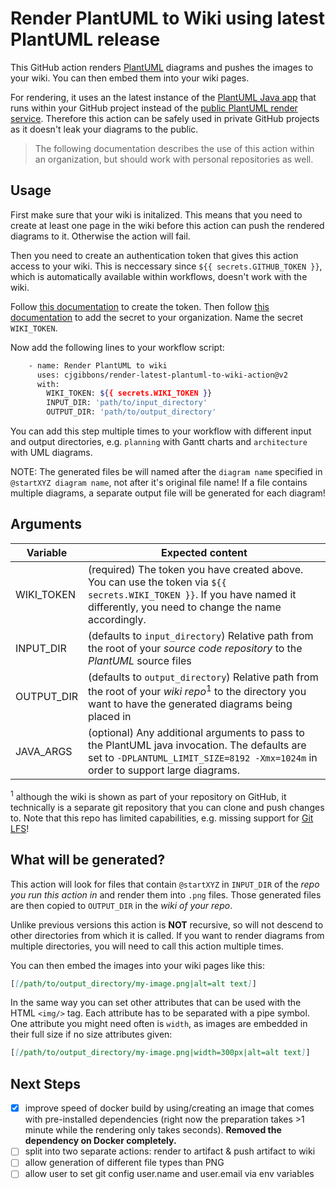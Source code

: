 # Render PlantUML to Wiki using latest PlantUML release

This GitHub action renders [PlantUML](https://plantuml.com/) diagrams and pushes the images to your wiki. You can then embed them into your wiki pages.

For rendering, it uses an the latest instance of the [PlantUML Java app](https://plantuml.com/download) that runs within your GitHub project instead of the [public PlantUML render service](http://www.plantuml.com/plantuml/uml/). Therefore this action can be safely used in private GitHub projects as it doesn't leak your diagrams to the public.

> The following documentation describes the use of this action within an organization, but should work with personal repositories as well.

## Usage

First make sure that your wiki is initalized. This means that you need to create at least one page in the wiki before this action can push the rendered diagrams to it. Otherwise the action will fail.

Then you need to create an authentication token that gives this action access to your wiki. This is neccessary since `${{ secrets.GITHUB_TOKEN }}`, which is automatically available within workflows, doesn't work with the wiki.

Follow [this documentation](https://docs.github.com/en/github/authenticating-to-github/creating-a-personal-access-token) to create the token. Then follow [this documentation](https://docs.github.com/en/actions/configuring-and-managing-workflows/creating-and-storing-encrypted-secrets) to add the secret to your organization. Name the secret `WIKI_TOKEN`.

Now add the following lines to your workflow script:

```sh
    - name: Render PlantUML to wiki
      uses: cjgibbons/render-latest-plantuml-to-wiki-action@v2
      with:
        WIKI_TOKEN: ${{ secrets.WIKI_TOKEN }}
        INPUT_DIR: 'path/to/input_directory'
        OUTPUT_DIR: 'path/to/output_directory'
```

You can add this step multiple times to your workflow with different input and output directories, e.g. `planning` with Gantt charts and `architecture` with UML diagrams.

NOTE: The generated files be will named after the `diagram name` specified in `@startXYZ diagram name`, not after it's original file name! If a file contains multiple diagrams, a separate output file will be generated for each diagram!

## Arguments

| Variable | Expected content |
| - | - |
| WIKI_TOKEN | (required) The token you have created above. You can use the token via `${{ secrets.WIKI_TOKEN }}`. If you have named it differently, you need to change the name accordingly.
| INPUT_DIR | (defaults to `input_directory`) Relative path from the root of your _source code repository_ to the _PlantUML_ source files |
| OUTPUT_DIR | (defaults to `output_directory`) Relative path from the root of your _wiki repo_<sup>1</sup> to the directory you want to have the generated diagrams being placed in
| JAVA_ARGS | (optional) Any additional arguments to pass to the PlantUML java invocation. The defaults are set to `-DPLANTUML_LIMIT_SIZE=8192 -Xmx=1024m` in order to support large diagrams. |

<sup>1</sup> although the wiki is shown as part of your repository on GitHub, it technically is a separate git repository that you can clone and push changes to. Note that this repo has limited capabilities, e.g. missing support for [Git LFS](https://git-lfs.github.com/)!

## What will be generated?

This action will look for files that contain `@startXYZ` in `INPUT_DIR` of the _repo you run this action in_ and render them into `.png` files. Those generated files are then copied to `OUTPUT_DIR` in the _wiki of your repo_.

Unlike previous versions this action is **NOT** recursive, so will not descend to other directories from which it is called. If you want to render diagrams from multiple directories, you will need to call this action multiple times.

You can then embed the images into your wiki pages like this:

```md
[[/path/to/output_directory/my-image.png|alt=alt text]]
```

In the same way you can set other attributes that can be used with the HTML `<img/>` tag. Each attribute has to be separated with a pipe symbol. One attribute you might need often is `width`, as images are embedded in their full size if no size attributes given:

```md
[[/path/to/output_directory/my-image.png|width=300px|alt=alt text]]
```

## Next Steps

- [X] improve speed of docker build by using/creating an image that comes with pre-installed dependencies (right now the preparation takes >1 minute while the rendering only takes seconds). **Removed the dependency on Docker completely.**
- [ ] split into two separate actions: render to artifact & push artifact to wiki
- [ ] allow generation of different file types than PNG
- [ ] allow user to set git config user.name and user.email via env variables
